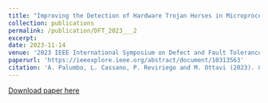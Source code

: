 ```yaml
---
title: "Improving the Detection of Hardware Trojan Horses in Microprocessors via Hamming Codes"
collection: publications
permalink: /publication/DFT_2023___2
excerpt:
date: 2023-11-14
venue: '2023 IEEE International Symposium on Defect and Fault Tolerance in VLSI and Nanotechnology Systems (DFT)'
paperurl: 'https://ieeexplore.ieee.org/abstract/document/10313563'
citation: 'A. Palumbo, L. Cassano, P. Reviriego and M. Ottavi (2023). &quot;Paper Title Number 2.&quot; <i>2023 IEEE International Symposium on Defect and Fault Tolerance in VLSI and Nanotechnology Systems (DFT)</i>.'
---
```

[Download paper here](http://palessumbo.github.io/pdf/DFT_2023___2.pdf)
